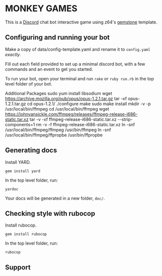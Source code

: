 # MONKEY GAMES

This is a [Discord](https://discordapp.com/) chat bot interactive game using z64's [gemstone](https://github.com/z64/gemstone) template.



## Configuring and running your bot

Make a copy of data/config-template.yaml and rename it to `config.yaml` *exactly*.

Fill out each field provided to set up a minimal discord bot, with a few commands and an event to get you started.

To run your bot, open your terminal and run `rake` or `ruby run.rb` in the top level folder of your bot. 

Additional Packages
sudo yum install libsodium
wget https://archive.mozilla.org/pub/opus/opus-1.2.1.tar.gz
tar -xf opus-1.2.1.tar.gz
cd opus-1.2.1/
./configure
make
sudo make install
mkdir -v -p /usr/local/bin/ffmpeg
cd /usr/local/bin/ffmpeg
wget https://johnvansickle.com/ffmpeg/releases/ffmpeg-release-i686-static.tar.xz
tar -v -xf ffmpeg-release-i686-static.tar.xz --strip-components=1
rm -v -f ffmpeg-release-i686-static.tar.xz
ln -snf /usr/local/bin/ffmpeg/ffmpeg /usr/bin/ffmpeg
ln -snf /usr/local/bin/ffmpeg/ffpropbe /usr/bin/ffpropbe

## Generating docs

Install YARD.

`gem install yard`

In the top level folder, run:

`yardoc`

Your docs will be generated in a new folder, `doc/`.

## Checking style with rubocop

Install rubocop.

`gem install rubocop`

In the top level folder, run:

`rubocop`

## Support
